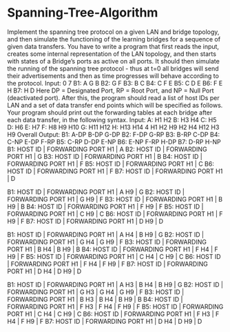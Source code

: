# Spanning-Tree-Algorithm
Implement the spanning tree protocol on a given LAN and bridge topology,
and then simulate the functioning of the learning bridges for a sequence of given data
transfers.
You have to write a program that first reads the input, creates some internal
representation of the LAN topology, and then starts with states of a Bridge’s ports as active
on all ports. It should then simulate the running of the spanning tree protocol - thus at t=0 all
bridges will send their advertisements and then as time progresses will behave according to
the protocol. 
Input:
0
7
B1: A G B
B2: G F
B3: B C
B4: C F E
B5: C D E
B6: F E H
B7: H D
Here DP = Designated  Port,  RP = Root Port,  and NP = Null Port (deactivated port).
After this, the program should read a list of host IDs per LAN and a set of data transfer end points which will be specified as follows.
Your program should print out the forwarding tables at each bridge after each data transfer, in the following syntax. 
Input:
A: H1 H2
B: H3 H4
C: H5
D: H6
E: H7
F: H8 H9 H10
G: H11 H12
H: H13 H14
4
H1 H2
H9 H2
H4 H12
H3 H9
Overall Output:
B1: A-DP B-DP G-DP
B2: F-DP G-RP
B3: B-RP C-DP
B4: C-NP E-DP F-RP
B5: C-RP D-DP E-NP
B6: E-NP F-RP H-DP
B7: D-RP H-NP
B1:
HOST ID | FORWARDING PORT
H1 | A
B2:
HOST ID | FORWARDING PORT
H1 | G
B3:
HOST ID | FORWARDING PORT
H1 | B
B4:
HOST ID | FORWARDING PORT
H1 | F
B5:
HOST ID | FORWARDING PORT
H1 | C
B6:
HOST ID | FORWARDING PORT
H1 | F
B7:
HOST ID | FORWARDING PORT
H1 | D

B1:
HOST ID | FORWARDING PORT
H1 | A
H9 | G
B2:
HOST ID | FORWARDING PORT
H1 | G
H9 | F
B3:
HOST ID | FORWARDING PORT
H1 | B
H9 | B
B4:
HOST ID | FORWARDING PORT
H1 | F
H9 | F
B5:
HOST ID | FORWARDING PORT
H1 | C
H9 | C
B6:
HOST ID | FORWARDING PORT
H1 | F
H9 | F
B7:
HOST ID | FORWARDING PORT
H1 | D
H9 | D

B1:
HOST ID | FORWARDING PORT
H1 | A
H4 | B
H9 | G
B2:
HOST ID | FORWARDING PORT
H1 | G
H4 | G
H9 | F
B3:
HOST ID | FORWARDING PORT
H1 | B
H4 | B
H9 | B
B4:
HOST ID | FORWARDING PORT
H1 | F
H4 | F
H9 | F
B5:
HOST ID | FORWARDING PORT
H1 | C
H4 | C
H9 | C
B6:
HOST ID | FORWARDING PORT
H1 | F
H4 | F
H9 | F
B7:
HOST ID | FORWARDING PORT
H1 | D
H4 | D
H9 | D

B1:
HOST ID | FORWARDING PORT
H1 | A
H3 | B
H4 | B
H9 | G
B2:
HOST ID | FORWARDING PORT
H1 | G
H3 | G
H4 | G
H9 | F
B3:
HOST ID | FORWARDING PORT
H1 | B
H3 | B
H4 | B
H9 | B
B4:
HOST ID | FORWARDING PORT
H1 | F
H3 | F
H4 | F
H9 | F
B5:
HOST ID | FORWARDING PORT
H1 | C
H4 | C
H9 | C
B6:
HOST ID | FORWARDING PORT
H1 | F
H3 | F
H4 | F
H9 | F
B7:
HOST ID | FORWARDING PORT
H1 | D
H4 | D
H9 | D
